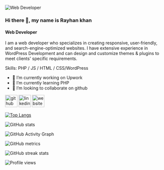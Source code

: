 ![Web Developer](https://media.licdn.com/dms/image/D5616AQE3QDyhYInPWQ/profile-displaybackgroundimage-shrink_350_1400/0/1684973129196?e=1693440000&v=beta&t=_ksvaHUawSmRACUeVBxl9Yd81u6IRFM2thdI6m88wDc)
### Hi there 👋, my name is Rayhan khan
#### Web Developer

I am a web developer who specializes in creating responsive, user-friendly, and search-engine-optimized websites. I have extensive experience in WordPress Development and can design and customize themes & plugins to meet clients' specific requirements.

Skills: PHP / JS / HTML / CSS/WordPress

- 🔭 I’m currently working on Upwork 
- 🌱 I’m currently learning PHP 
- 👯 I’m looking to collaborate on github 


[<img src='https://cdn.jsdelivr.net/npm/simple-icons@3.0.1/icons/github.svg' alt='github' height='40'>](https://github.com/RayhanRK)  [<img src='https://cdn.jsdelivr.net/npm/simple-icons@3.0.1/icons/linkedin.svg' alt='linkedin' height='40'>](https://www.linkedin.com/in/devrayhankhan/)  [<img src='https://cdn.jsdelivr.net/npm/simple-icons@3.0.1/icons/icloud.svg' alt='website' height='40'>](https://devrayhank.com/)  

[![Top Langs](https://github-readme-stats.vercel.app/api/top-langs/?username=RayhanRK)](https://github.com/anuraghazra/github-readme-stats)

![GitHub stats](https://github-readme-stats.vercel.app/api?username=RayhanRK&show_icons=true&count_private=true)  

![GitHub Activity Graph](https://activity-graph.herokuapp.com/graph?username=RayhanRK)  

![GitHub metrics](https://metrics.lecoq.io/RayhanRK)  

![GitHub streak stats](https://streak-stats.demolab.com/?user=RayhanRK)  

![Profile views](https://gpvc.arturio.dev/RayhanRK)  
